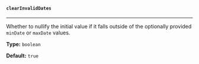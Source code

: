 #### `clearInvalidDates`

---

Whether to nullify the initial value if it falls outside of the optionally provided `minDate` or `maxDate` values.

**Type:** `boolean`

**Default:** `true`
